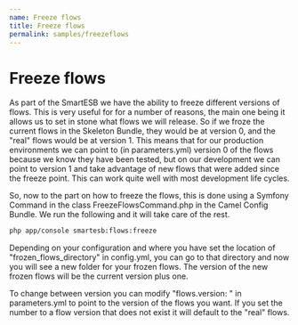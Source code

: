 ```yaml
---
name: Freeze flows
title: Freeze flows
permalink: samples/freezeflows
---
```


# Freeze flows

As part of the SmartESB we have the ability to freeze different versions of flows. 
This is very useful for for a number of reasons, the main one being it allows us to set in stone what flows we will release.
So if we froze the current flows in the Skeleton Bundle, they would be at version 0, and the "real" flows would be at version 1.
This means that for our production environments we can point to (in parameters.yml) version 0 of the flows because we know they have been tested, but on our development we can point to version 1 and take advantage of new flows that were added since the freeze point.
This can work quite well with most development life cycles.

So, now to the part on how to freeze the flows, this is done using a Symfony Command in the class FreezeFlowsCommand.php in the Camel Config Bundle. 
We run the following and it will take care of the rest.

```bash
php app/console smartesb:flows:freeze
```

Depending on your configuration and where you have set the location of "frozen_flows_directory" in config.yml, you can go to that directory and now you will see a new folder for your frozen flows.
The version of the new frozen flows will be the current version plus one.

To change between version you can modify "flows.version: " in parameters.yml to point to the version of the flows you want. 
If you set the number to a flow version that does not exist it will default to the "real" flows.